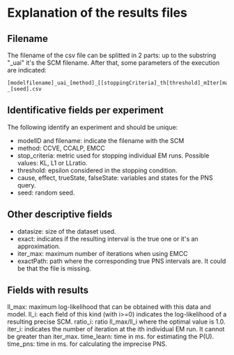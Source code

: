 Explanation of the results files
===================================


Filename
------------

The filename of the csv file can be splitted in 2 parts: up to the substring "_uai" it's the SCM filename. After that, some parameters
of the execution are indicated:
```
[modelfilename]_uai_[method]_[[stoppingCriteria]_th[threshold]_mIter[maximumIterations]_w[isWeightedEM]_x[numberPoints]]?_[seed].csv
```

Identificative fields per experiment
---------------------------------------
The following identify an experiment and should be unique:

- modelID and filename: indicate the filename with the SCM
- method: CCVE, CCALP, EMCC
- stop_criteria: metric used for stopping individual EM runs. Possible values: KL, L1 or LLratio.
- threshold: epsilon considered in the stopping condition.
- cause, effect, trueState, falseState: variables and states for the PNS query.
- seed: random seed.

Other descriptive fields
----------------------------------------
- datasize: size of the dataset used.
- exact: indicates if the resulting interval is the true one or it's an approximation.
- iter_max: maximum number of iterations when using EMCC
- exactPath: path where the corresponding true PNS intervals are. It could be that the file is missing.

Fields with results
---------------------------

ll_max: maximum log-likelihood that can be obtained with this data and model.
ll_i: each field of this kind (with i>=0) indicates the log-likelihood of a resulting precise SCM.
ratio_i: ratio ll_max/ll_i where the optimal value is 1.0.
iter_i: indicates the number of iteration at the ith individual EM run. It cannot be greater than iter_max.
time_learn: time in ms. for estimating the P(U).
time_pns: time in ms. for calculating the imprecise PNS.

